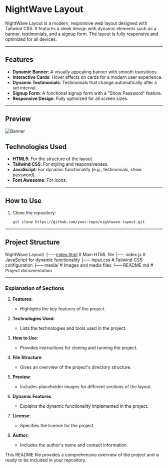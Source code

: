 # NightWave Layout

NightWave Layout is a modern, responsive web layout designed with Tailwind CSS. It features a sleek design with dynamic elements such as a banner, testimonials, and a signup form. The layout is fully responsive and optimized for all devices.

---

## Features

- **Dynamic Banner**: A visually appealing banner with smooth transitions.
- **Interactive Cards**: Hover effects on cards for a modern user experience.
- **Dynamic Testimonials**: Testimonials that change automatically after a set interval.
- **Signup Form**: A functional signup form with a "Show Password" feature.
- **Responsive Design**: Fully optimized for all screen sizes.

---

## Preview

![Banner](./Untitled%20video%20-%20Made%20with%20Clipchamp.gif)
## Technologies Used

- **HTML5**: For the structure of the layout.
- **Tailwind CSS**: For styling and responsiveness.
- **JavaScript**: For dynamic functionality (e.g., testimonials, show password).
- **Font Awesome**: For icons.

---

## How to Use

1. Clone the repository:
   ```bash
   git clone https://github.com/your-repo/nightwave-layout.git
   ```

---

## Project Structure

NightWave Layout/
├── [index.html](http://_vscodecontentref_/0)          # Main HTML file
├── index.js            # JavaScript for dynamic functionality
├── input.css           # Tailwind CSS configuration
├── media/              # Images and media files
└── README.md           # Project documentation

---

### Explanation of Sections

1. **Features**:
   - Highlights the key features of the project.

2. **Technologies Used**:
   - Lists the technologies and tools used in the project.

3. **How to Use**:
   - Provides instructions for cloning and running the project.

4. **File Structure**:
   - Gives an overview of the project's directory structure.

5. **Preview**:
   - Includes placeholder images for different sections of the layout.

6. **Dynamic Features**:
   - Explains the dynamic functionality implemented in the project.

7. **License**:
   - Specifies the license for the project.

8. **Author**:
   - Includes the author's name and contact information.

This README file provides a comprehensive overview of the project and is ready to be included in your repository.